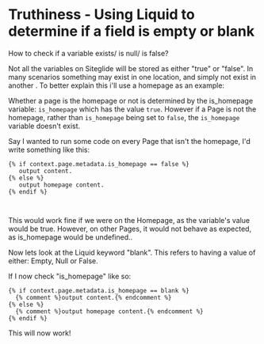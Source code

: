 # Truthiness - Using Liquid to determine if a field is empty or blank

How to check if a variable exists/ is null/ is false?

Not all the variables on Siteglide will be stored as either "true" or "false". In many scenarios something may exist in one location, and simply not exist in another . To better explain this i'll use a homepage as an example:

Whether a page is the homepage or not is determined by the is\_homepage variable: `is_homepage` which has the value `true`. However if a Page is not the homepage, rather than `is_homepage` being set to `false`, the `is_homepage` variable doesn't exist.

Say I wanted to run some code on every Page that isn't the homepage, I'd write something like this:

```liquid
{% if context.page.metadata.is_homepage == false %}
   output content.
{% else %}
   output homepage content.
{% endif %}



```

This would work fine if we were on the Homepage, as the variable's value would be true. However, on other Pages, it would not behave as expected, as is\_homepage would be undefined..

Now lets look at the Liquid keyword "blank". This refers to having a value of either: Empty, Null or False.

If I now check "is\_homepage" like so:

```liquid
{% if context.page.metadata.is_homepage == blank %}
  {% comment %}output content.{% endcomment %}
{% else %}
  {% comment %}output homepage content.{% endcomment %}
{% endif %}
```

This will now work!
